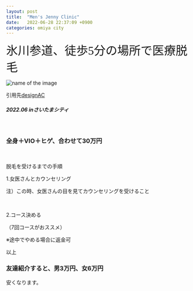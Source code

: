 ```yaml
---
layout: post
title:  "Men's Jenny Clinic"
date:   2022-06-28 22:37:09 +0900
categories: omiya city
---
```



<font size="6" face="ＭＳ ゴシック">氷川参道、徒歩5分の場所で医療脱毛</font>

![name of the image](https://se8move.github.io/blog/img/22736509_s.jpg)

引用先[designAC](https://www.design-ac.net/)


<h5>2022.06 inさいたまシティ</h5><br>




<h3>全身＋VIO＋ヒゲ、合わせて30万円</h3><br>

<p>脱毛を受けるまでの手順</p>
<p>1.女医さんとカウンセリング</p>
<p>注）この時、女医さんの目を見てカウンセリングを受けること</p>
</br>
<p>2.コース決める</p>
<p>（7回コースがおススメ）</p>



<p>※途中でやめる場合に返金可</p>



以上


<h3>友達紹介すると、男3万円、女6万円</h3>
<p>安くなります。</p>

